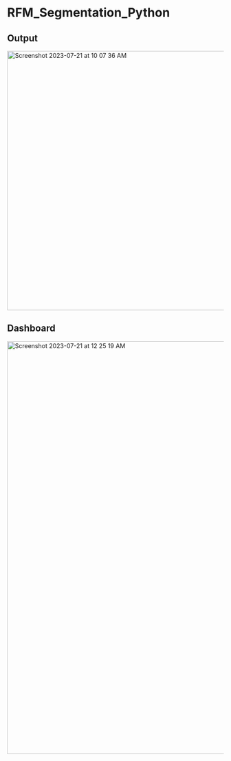 # RFM_Segmentation_Python

## Output
<img width="602" alt="Screenshot 2023-07-21 at 10 07 36 AM" src="https://github.com/lvltcode/RFM_Segmentation_Python/assets/23015549/b4dd2e10-95d8-4640-90e3-ac9b7b4f197e">

## Dashboard
<img width="958" alt="Screenshot 2023-07-21 at 12 25 19 AM" src="https://github.com/lvltcode/RFM_Segmentation_Python/assets/23015549/36f252eb-655a-462e-a2ef-95a6f309957f">

